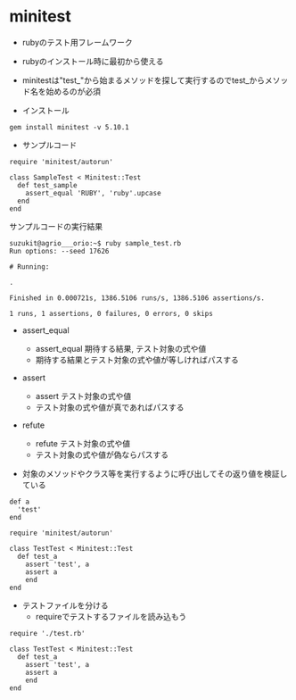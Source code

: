 # minitest

- rubyのテスト用フレームワーク
- rubyのインストール時に最初から使える
- minitestは"test_"から始まるメソッドを探して実行するのでtest_からメソッド名を始めるのが必須

- インストール
```
gem install minitest -v 5.10.1
```

- サンプルコード
```
require 'minitest/autorun'

class SampleTest < Minitest::Test
  def test_sample
    assert_equal 'RUBY', 'ruby'.upcase
  end
end
```
サンプルコードの実行結果
```
suzukit@agrio___orio:~$ ruby sample_test.rb
Run options: --seed 17626

# Running:

.

Finished in 0.000721s, 1386.5106 runs/s, 1386.5106 assertions/s.

1 runs, 1 assertions, 0 failures, 0 errors, 0 skips
```




- assert_equal
  - assert_equal 期待する結果, テスト対象の式や値
  - 期待する結果とテスト対象の式や値が等しければパスする
  
- assert
  - assert テスト対象の式や値
  - テスト対象の式や値が真であればパスする

- refute
  - refute テスト対象の式や値
  - テスト対象の式や値が偽ならパスする


- 対象のメソッドやクラス等を実行するように呼び出してその返り値を検証している
```
def a
  'test'
end

require 'minitest/autorun'

class TestTest < Minitest::Test
  def test_a
    assert 'test', a
    assert a
    end
end
```

- テストファイルを分ける
  - requireでテストするファイルを読み込もう
```
require './test.rb'

class TestTest < Minitest::Test
  def test_a
    assert 'test', a
    assert a
    end
end
```
